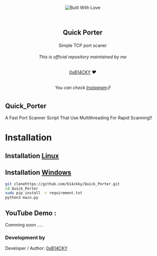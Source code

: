 <p align=center>
  <img title="Built With Love" src="https://forthebadge.com/images/badges/built-with-love.svg"></p>
  
  <br>
  
##   <p align="center">Quick Porter<p align="center"> 
  <p align="center">Simple TCP port scaner<p align="center">




###### <p align="center">*This is official repository maintained by me*
###### <p align="center"> *[0xB14CKY](https://www.instagram.com/0xz33l/) ❤️*
###### <p align="center"> *You can check [Instagram](https://www.instagram.com/0xz33l/)✌*
  

## Quick_Porter
 
A Fast Port Scanner Script That Use Multithreading For Rapid Scanning!!
  

 
 # Installation

## Installation [Linux](https://wikipedia.org/wiki/Linux) 
## Installation [Windows](https://en.wikipedia.org/wiki/Microsoft_Windows)
  
  
```bash
git clonehttps://github.com/b14ckky/Quick_Porter.git
cd Quick_Porter
sudo pip install -r requirement.txt
python3 main.py
```

 ## YouTube Demo :
  Comming soon .....


 

 ### Development by

Developer / Author: [0xB14CKY](https://www.instagram.com/0xz33l/)
